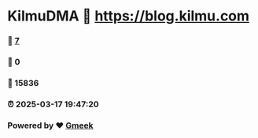 # KilmuDMA :link: https://blog.kilmu.com 
### :page_facing_up: [7](https://blog.kilmu.com/tag.html) 
### :speech_balloon: 0 
### :hibiscus: 15836 
### :alarm_clock: 2025-03-17 19:47:20 
### Powered by :heart: [Gmeek](https://github.com/Meekdai/Gmeek)
